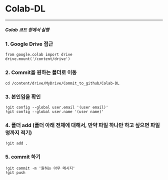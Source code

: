 # Colab-DL
----

##### Colab 코드 창에서 실행

### 1. Google Drive 접근

```
from google.colab import drive
drive.mount('/content/drive')
```

### 2. Commit을 원하는 폴더로 이동
```
cd /content/drive/MyDrive/Commit_to_github/Colab-DL
```

### 3. 본인임을 확인
```
!git config --global user.email '(user email)'
!git config --global user.name '(user name)'
```

### 4. 폴더 add (폴더 아래 전체에 대해서, 만약 파일 하나만 하고 싶으면 파일명까지 적기)
```
!git add .
```

### 5. commit 하기
```
!git commit -m '원하는 아무 메시지'
!git push
```
